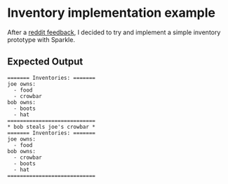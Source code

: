 # Inventory implementation example

After a [reddit feedback](http://www.reddit.com/r/rust/comments/2srrx0/another_entity_component_system/), I decided to try and implement a simple inventory prototype with Sparkle.

## Expected Output

````
======= Inventories: =======
joe owns:
  - food
  - crowbar
bob owns:
  - boots
  - hat
============================
* bob steals joe's crowbar *
======= Inventories: =======
joe owns:
  - food
bob owns:
  - crowbar
  - boots
  - hat
============================
````
